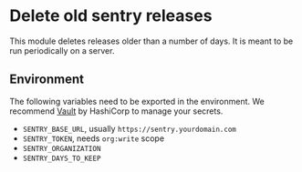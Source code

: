 # Delete old sentry releases

This module deletes releases older than a number of days. It is meant to be run periodically on a server.

## Environment

The following variables need to be exported in the environment. We recommend [Vault](https://www.vaultproject.io/) by HashiCorp to manage your secrets.

* `SENTRY_BASE_URL`, usually `https://sentry.yourdomain.com`
* `SENTRY_TOKEN`, needs `org:write` scope
* `SENTRY_ORGANIZATION`
* `SENTRY_DAYS_TO_KEEP`
